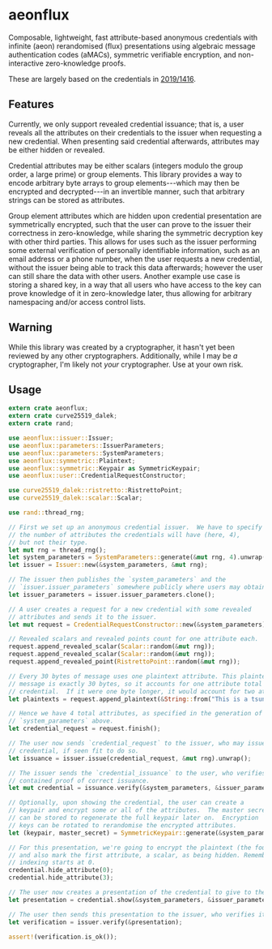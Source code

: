 
# aeonflux

Composable, lightweight, fast attribute-based anonymous credentials with
infinite (aeon) rerandomised (flux) presentations using algebraic message
authentication codes (aMACs), symmetric verifiable encryption, and
non-interactive zero-knowledge proofs.

These are largely based on the credentials in
[2019/1416](https://eprint.iacr.org/2019/1416).

## Features

Currently, we only support revealed credential issuance; that is, a user reveals
all the attributes on their credentials to the issuer when requesting a new
credential.  When presenting said credential afterwards, attributes may be
either hidden or revealed.

Credential attributes may be either scalars (integers modulo the group order, a large
prime) or group elements.  This library provides a way to encode arbitrary byte
arrays to group elements---which may then be encrypted and decrypted---in an
invertible manner, such that arbitrary strings can be stored as attributes.

Group element attributes which are hidden upon credential presentation are
symmetrically encrypted, such that the user can prove to the issuer their
correctness in zero-knowledge, while sharing the symmetric decryption key with
other third parties.  This allows for uses such as the issuer performing some
external verification of personally identifiable information, such as an email
address or a phone number, when the user requests a new credential, without
the issuer being able to track this data afterwards; however the user can still
share the data with other users.  Another example use case is storing a shared
key, in a way that all users who have access to the key can prove knowledge of
it in zero-knowledge later, thus allowing for arbitrary namespacing and/or
access control lists.

## Warning

While this library was created by a cryptographer, it hasn't yet been reviewed
by any other cryptographers.  Additionally, while I may be _a_ cryptographer,
I'm likely not _your_ cryptographer.  Use at your own risk.

## Usage

```rust
extern crate aeonflux;
extern crate curve25519_dalek;
extern crate rand;

use aeonflux::issuer::Issuer;
use aeonflux::parameters::IssuerParameters;
use aeonflux::parameters::SystemParameters;
use aeonflux::symmetric::Plaintext;
use aeonflux::symmetric::Keypair as SymmetricKeypair;
use aeonflux::user::CredentialRequestConstructor;

use curve25519_dalek::ristretto::RistrettoPoint;
use curve25519_dalek::scalar::Scalar;

use rand::thread_rng;

// First we set up an anonymous credential issuer.  We have to specify
// the number of attributes the credentials will have (here, 4),
// but not their type.
let mut rng = thread_rng();
let system_parameters = SystemParameters::generate(&mut rng, 4).unwrap();
let issuer = Issuer::new(&system_parameters, &mut rng);

// The issuer then publishes the `system_parameters` and the
// `issuer.issuer_parameters` somewhere publicly where users may obtain them.
let issuer_parameters = issuer.issuer_parameters.clone();

// A user creates a request for a new credential with some revealed
// attributes and sends it to the issuer.
let mut request = CredentialRequestConstructor::new(&system_parameters);

// Revealed scalars and revealed points count for one attribute each.
request.append_revealed_scalar(Scalar::random(&mut rng));
request.append_revealed_scalar(Scalar::random(&mut rng));
request.append_revealed_point(RistrettoPoint::random(&mut rng));

// Every 30 bytes of message uses one plaintext attribute. This plaintext
// message is exactly 30 bytes, so it accounts for one attribute total on the
// credential.  If it were one byte longer, it would account for two attributes.
let plaintexts = request.append_plaintext(&String::from("This is a tsunami alert test..").into_bytes());

// Hence we have 4 total attributes, as specified in the generation of the
// `system_parameters` above.
let credential_request = request.finish();

// The user now sends `credential_request` to the issuer, who may issue the
// credential, if seen fit to do so.
let issuance = issuer.issue(credential_request, &mut rng).unwrap();

// The issuer sends the `credential_issuance` to the user, who verifies the
// contained proof of correct issuance.
let mut credential = issuance.verify(&system_parameters, &issuer_parameters).unwrap();

// Optionally, upon showing the credential, the user can create a
// keypair and encrypt some or all of the attributes.  The master secret
// can be stored to regenerate the full keypair later on.  Encryption
// keys can be rotated to rerandomise the encrypted attributes.
let (keypair, master_secret) = SymmetricKeypair::generate(&system_parameters, &mut rng);

// For this presentation, we're going to encrypt the plaintext (the fourth attribute)
// and also mark the first attribute, a scalar, as being hidden. Remember that
// indexing starts at 0.
credential.hide_attribute(0);
credential.hide_attribute(3);

// The user now creates a presentation of the credential to give to the issuer.
let presentation = credential.show(&system_parameters, &issuer_parameters, Some(&keypair), &mut rng).unwrap();

// The user then sends this presentation to the issuer, who verifies it.
let verification = issuer.verify(&presentation);

assert!(verification.is_ok());
```
